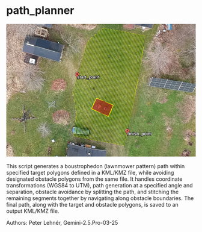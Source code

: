 # path_planner

![Path image](path.png)

This script generates a boustrophedon (lawnmower pattern) path within specified 
target polygons defined in a KML/KMZ file, while avoiding designated obstacle 
polygons from the same file. It handles coordinate transformations (WGS84 to UTM), 
path generation at a specified angle and separation, obstacle avoidance by 
splitting the path, and stitching the remaining segments together by navigating 
along obstacle boundaries. The final path, along with the target and obstacle 
polygons, is saved to an output KML/KMZ file.

Authors: Peter Lehnér, Gemini-2.5.Pro-03-25
